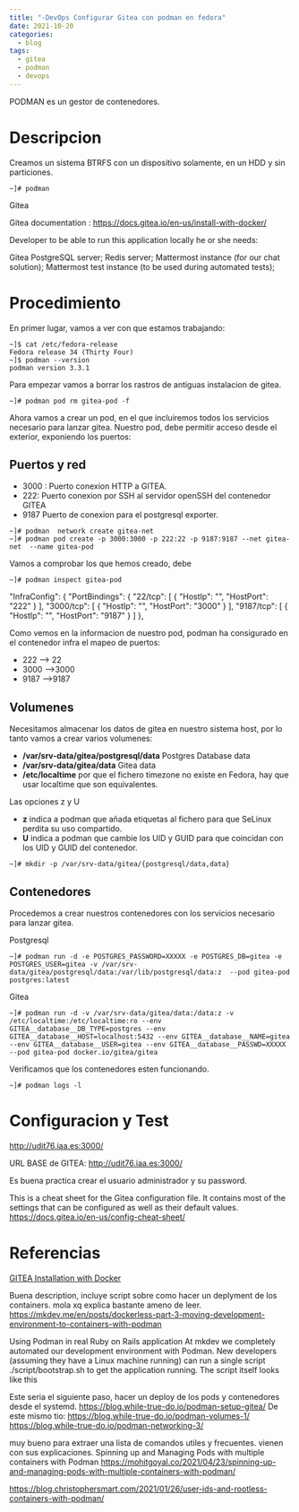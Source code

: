 ```yaml
---
title: "-DevOps Configurar Gitea con podman en fedora"
date: 2021-10-20
categories:
  - blog
tags:
  - gitea
  - podman
  - devops
---
```


PODMAN es un gestor de contenedores. 

# Descripcion


Creamos un sistema BTRFS con un dispositivo solamente, en un HDD y sin particiones. 

```shell
~]# podman

```


Gitea

Gitea documentation : https://docs.gitea.io/en-us/install-with-docker/

Developer to be able to run this application locally he or she needs:

Gitea
PostgreSQL server;
Redis server;
Mattermost instance (for our chat solution);
Mattermost test instance (to be used during automated tests);

# Procedimiento

En primer lugar, vamos a ver con que estamos trabajando:
```shell
~]$ cat /etc/fedora-release
Fedora release 34 (Thirty Four)
~]$ podman --version
podman version 3.3.1
```

Para empezar vamos a borrar los rastros de antiguas instalacion de gitea.

```shell
~]# podman pod rm gitea-pod -f
```

Ahora vamos a crear un pod, en el que incluiremos todos los servicios necesario para lanzar gitea. Nuestro pod, debe permitir acceso desde el exterior, exponiendo los puertos:

## Puertos y red
- 3000 : Puerto conexion HTTP a GITEA. 
- 222: Puerto conexion por SSH al servidor openSSH del contenedor GITEA
- 9187 Puerto de conexion para el postgresql exporter.

```shell
~]# podman  network create gitea-net
~]# podman pod create -p 3000:3000 -p 222:22 -p 9187:9187 --net gitea-net  --name gitea-pod
```
Vamos a comprobar los que hemos creado, debe

```shell
~]# podman inspect gitea-pod
```
   "InfraConfig": {
            "PortBindings": {
                "22/tcp": [
                    {
                        "HostIp": "",
                        "HostPort": "222"
                    }
                ],
                "3000/tcp": [
                    {
                        "HostIp": "",
                        "HostPort": "3000"
                    }
                ],
                "9187/tcp": [
                    {
                        "HostIp": "",
                        "HostPort": "9187"
                    }
                ]
            },

Como vemos en la informacion de nuestro pod, podman ha consigurado en el contenedor infra el mapeo de puertos:
- 222 --> 22
- 3000 -->3000
- 9187 -->9187

## Volumenes
Necesitamos almacenar los datos de gitea en nuestro sistema host, por lo tanto vamos a crear varios volumenes:
- **/var/srv-data/gitea/postgresql/data** Postgres Database data
- **/var/srv-data/gitea/data** Gitea data
- **/etc/localtime** por que el fichero timezone no existe en Fedora, hay que usar localtime que son equivalentes.

Las opciones z y U
- **z** indica a podman que añada etiquetas al fichero para que SeLinux perdita su uso compartido.
- **U** indica a podman que cambie los UID y GUID para que coincidan con los UID y GUID del contenedor.

```shell
~]# mkdir -p /var/srv-data/gitea/{postgresql/data,data}
```

## Contenedores

Procedemos a crear nuestros contenedores con los servicios necesario para lanzar gitea.

Postgresql
```shell
~]# podman run -d -e POSTGRES_PASSWORD=XXXXX -e POSTGRES_DB=gitea -e POSTGRES_USER=gitea -v /var/srv-data/gitea/postgresql/data:/var/lib/postgresql/data:z  --pod gitea-pod postgres:latest
```

Gitea
```shell
~]# podman run -d -v /var/srv-data/gitea/data:/data:z -v /etc/localtime:/etc/localtime:ro --env GITEA__database__DB_TYPE=postgres --env GITEA__database__HOST=localhost:5432 --env GITEA__database__NAME=gitea --env GITEA__database__USER=gitea --env GITEA__database__PASSWD=XXXXX --pod gitea-pod docker.io/gitea/gitea
```

Verificamos que los contenedores esten funcionando.

```shell
~]# podman logs -l
```

# Configuracion y Test
 
http://udit76.iaa.es:3000/

URL BASE de GITEA: http://udit76.iaa.es:3000/

Es buena practica crear el usuario administrador y su password.

This is a cheat sheet for the Gitea configuration file. It contains most of the settings that can be configured as well as their default values.  https://docs.gitea.io/en-us/config-cheat-sheet/


# Referencias

[GITEA Installation with Docker](https://docs.gitea.io/en-us/install-with-docker/)

Buena description, incluye script sobre como hacer un deplyment de los containers. mola xq explica bastante ameno de leer.
https://mkdev.me/en/posts/dockerless-part-3-moving-development-environment-to-containers-with-podman

Using Podman in real Ruby on Rails application
At mkdev we completely automated our development environment with Podman. New developers (assuming they have a Linux machine running) can run a single script ./script/bootstrap.sh to get the application running. The script itself looks like this



Este seria el siguiente paso, hacer un deploy de los pods y contenedores desde el systemd.
https://blog.while-true-do.io/podman-setup-gitea/
De este mismo tio:
https://blog.while-true-do.io/podman-volumes-1/
https://blog.while-true-do.io/podman-networking-3/

muy bueno para extraer una lista de comandos utiles y frecuentes. vienen con sus explicaciones.
Spinning up and Managing Pods with multiple containers with Podman
https://mohitgoyal.co/2021/04/23/spinning-up-and-managing-pods-with-multiple-containers-with-podman/

https://blog.christophersmart.com/2021/01/26/user-ids-and-rootless-containers-with-podman/